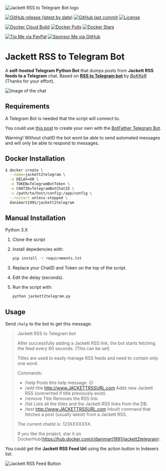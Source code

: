 ![Jackett RSS to Telegram Bot logo](https://github.com/danimart1991/jackett2telegram/blob/main/docs/images/logo.png?raw=true)

[![GitHub release (latest by date)](https://img.shields.io/github/v/release/danimart1991/jackett2telegram)](https://github.com/danimart1991/jackett2telegram/releases)
[![GitHub last commit](https://img.shields.io/github/last-commit/danimart1991/jackett2telegram)](https://github.com/danimart1991/jackett2telegram/commits)
[![License](https://img.shields.io/github/license/danimart1991/jackett2telegram)](https://github.com/danimart1991/jackett2telegram/blob/main/LICENSE)

[![Docker Cloud Build](https://img.shields.io/docker/cloud/build/danimart1991/jackett2telegram)](https://hub.docker.com/r/danimart1991/jackett2telegram)
[![Docker Pulls](https://img.shields.io/docker/pulls/danimart1991/jackett2telegram)](https://hub.docker.com/r/danimart1991/jackett2telegram)
[![Docker Stars](https://img.shields.io/docker/stars/danimart1991/jackett2telegram)](https://hub.docker.com/r/danimart1991/jackett2telegram)

[![Tip Me via PayPal](https://img.shields.io/badge/PayPal-tip%20me-blue?logo=paypal&style=flat)](https://www.paypal.me/danimart1991)
[![Sponsor Me via GitHub](https://img.shields.io/badge/GitHub-sponsor%20me-blue?logo=github&style=flat)](https://github.com/sponsors/danimart1991)

# Jackett RSS to Telegram Bot

A **self-hosted Telegram Python Bot** that dumps posts from **Jackett RSS feeds to a Telegram** chat. Based on [**RSS to Telegram bot**](https://github.com/BoKKeR/RSS-to-Telegram-Bot) by [_BoKKeR_](https://github.com/BoKKeR) (Thanks for your effort).

![Image of the chat](https://github.com/danimart1991/jackett2telegram/blob/main/docs/images/example.png?raw=true)

## Requirements

A Telegram Bot is needed that the script will connect to.

You could use [this post](https://www.danielmartingonzalez.com/en/home-assistant-notifications-on-telegram/) to create your own with the [BotFather Telegram Bot](https://telegram.me/botfather).

Warning! Without chatID the bot wont be able to send automated messages and will only be able to respond to messages.

## Docker Installation

```bash
$ docker create \
  --name=jackett2telegram \
  -e DELAY=60 \
  -e TOKEN=TelegramBotToken \
  -e CHATID=TelegramBotChatID \
  -v /path/to/host/config:/app/config \
  --restart unless-stopped \
  danimart1991/jackett2telegram
```

## Manual Installation

Python 3.X

1. Clone the script
2. Install depedencies with:

    ```bash
    pip install -r requirements.txt
    ```

3. Replace your ChatID and Token on the top of the script.
4. Edit the delay (seconds).
5. Run the script with:

    ```bash
    python jackett2telegram.py
    ```

## Usage

Send `/help` to the bot to get this message:

> Jackett RSS to Telegram bot
>
> After successfully adding a Jackett RSS link, the bot starts fetching the feed every 60 seconds. (This can be set)
>
> Titles are used to easily manage RSS feeds and need to contain only one word.
>
> Commands:
>
> - /help Posts this help message. 😑
> - /add title http://www.JACKETTRSSURL.com Adds new Jackett RSS (overwrited if title previously exist).
> - /remove Title Removes the RSS link.
> - /list Lists all the titles and the Jackett RSS links from the DB.
> - /test http://www.JACKETTRSSURL.com Inbuilt command that fetches a post (usually latest) from a Jackett RSS.
>
> The current chatId is: 123XXXXXXX.
>
> If you like the project, star it on DockerHub(https://hub.docker.com/r/danimart1991/jackett2telegram).

You could get the **Jackett RSS Feed Url** using the action button in Indexers list:

![Jackett RSS Feed Button](https://github.com/danimart1991/jackett2telegram/blob/main/docs/images/rssfeed.png?raw=true)

